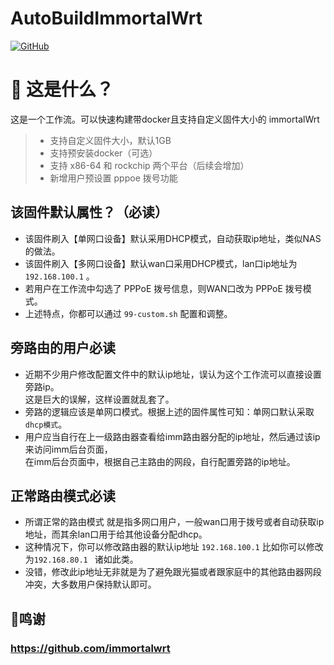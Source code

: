 # AutoBuildImmortalWrt
[![GitHub](https://img.shields.io/github/license/wukongdaily/AutoBuildImmortalWrt.svg?label=LICENSE&logo=github&logoColor=%20)](https://github.com/wukongdaily/AutoBuildImmortalWrt/blob/master/LICENSE)

# 🤔 这是什么？
这是一个工作流。可以快速构建带docker且支持自定义固件大小的 immortalWrt
> - 支持自定义固件大小，默认1GB 
> - 支持预安装docker（可选）
> - 支持 x86-64 和 rockchip 两个平台（后续会增加）
> - 新增用户预设置 pppoe 拨号功能


## 该固件默认属性？（必读）
- 该固件刷入【单网口设备】默认采用DHCP模式，自动获取ip地址，类似NAS的做法。
- 该固件刷入【多网口设备】默认wan口采用DHCP模式，lan口ip地址为 `192.168.100.1` 。
- 若用户在工作流中勾选了 PPPoE 拨号信息，则WAN口改为 PPPoE 拨号模式。
- 上述特点，你都可以通过 `99-custom.sh` 配置和调整。

## 旁路由的用户必读
- 近期不少用户修改配置文件中的默认ip地址，误认为这个工作流可以直接设置旁路ip。<br>这是巨大的误解，这样设置就乱套了。
- 旁路的逻辑应该是单网口模式。根据上述的固件属性可知：单网口默认采取`dhcp模式`。
- 用户应当自行在上一级路由器查看给imm路由器分配的ip地址，然后通过该ip来访问imm后台页面，<br>在imm后台页面中，根据自己主路由的网段，自行配置旁路的ip地址。

## 正常路由模式必读
- 所谓正常的路由模式 就是指多网口用户，一般wan口用于拨号或者自动获取ip地址，而其余lan口用于给其他设备分配dhcp。
- 这种情况下，你可以修改路由器的默认ip地址 `192.168.100.1` 比如你可以修改为`192.168.80.1 ` 诸如此类。
- 没错，修改此ip地址无非就是为了避免跟光猫或者跟家庭中的其他路由器网段冲突，大多数用户保持默认即可。


## 🌟鸣谢
### https://github.com/immortalwrt
